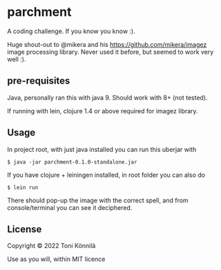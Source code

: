# parchment

A coding challenge. If you know you know :).

Huge shout-out to @mikera and his https://github.com/mikera/imagez image processing library. Never used it before, but seemed to work very well :).

## pre-requisites
Java, personally ran this with java 9. Should work with 8+ (not tested).

If running with lein, clojure 1.4 or above required for imagez library.

## Usage

In project root, with just java installed you can run this uberjar with

    $ java -jar parchment-0.1.0-standalone.jar

If you have clojure + leiningen installed, in root folder you can also do

    $ lein run

There should pop-up the image with the correct spell, and from console/terminal you can see it deciphered.

## License

Copyright © 2022 Toni Könnilä

Use as you will, within MIT licence
